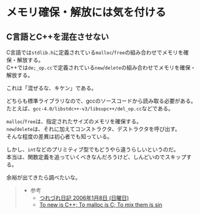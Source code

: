 # メモリ確保・解放には気を付ける

## C言語とC++を混在させない

C言語では`stdlib.h`に定義されている`malloc`/`free`の組み合わせでメモリを確保・解放する。  
C++では`de;_op.cc`で定義されている`new`/`delete`の組み合わせでメモリを確保・解放する。

これは「混ぜるな、キケン」である。

どちらも標準ライブラリなので、gccのソースコードから読み取る必要がある。  
たとえば、`gcc-4.0/libstdc++-v3/libsupc++/del_op.cc`などである。

`malloc`/`free`は、指定されたサイズのメモリを確保する。  
`new`/`delete`は、それに加えてコンストラクタ、デストラクタを呼び出す。  
そんな程度の差異は初心者でも知っている。  

しかし、`int`などのプリミティブ型でもどうやら違うらしいというのだ。  
本当は、関数定義を追っていくべきなんだろうけど、しんどいのでスキップする。

余裕が出てきたら調べたいな。

> - 参考
>   - [つれづれ日記 2006年1月8日 (日曜日)](https://www.netfort.gr.jp/~dancer/diary/daily/2006-Jan-8.html.ja)
>   - [To new is C++; To malloc is C; To mix them is sin](https://www.codeproject.com/Articles/6555/To-new-is-C-To-malloc-is-C-To-mix-them-is-sin)
